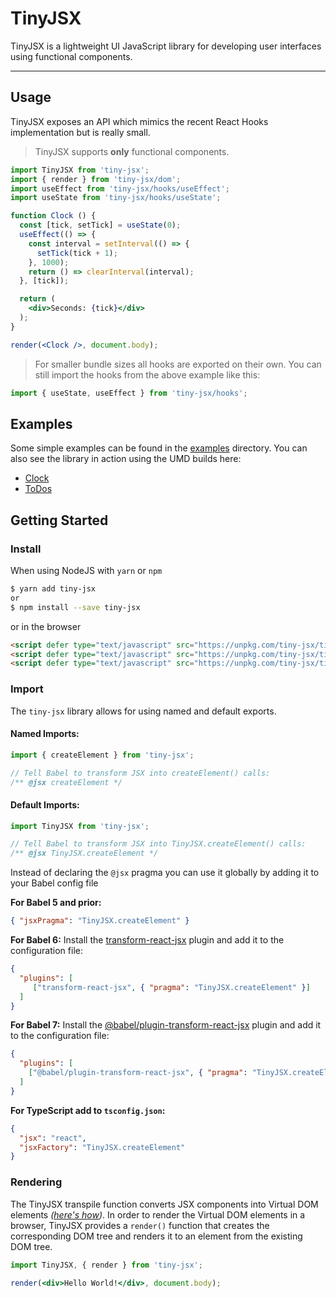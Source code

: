 # TinyJSX

TinyJSX is a lightweight UI JavaScript library for developing user interfaces using functional components.

---

## Usage
TinyJSX exposes an API which mimics the recent React Hooks implementation but is really small.

> TinyJSX supports **only** functional components.
 
```jsx
import TinyJSX from 'tiny-jsx';
import { render } from 'tiny-jsx/dom';
import useEffect from 'tiny-jsx/hooks/useEffect';
import useState from 'tiny-jsx/hooks/useState';

function Clock () {
  const [tick, setTick] = useState(0);
  useEffect(() => {
    const interval = setInterval(() => {
      setTick(tick + 1);
    }, 1000);
    return () => clearInterval(interval);
  }, [tick]);

  return (
    <div>Seconds: {tick}</div>
  );
}

render(<Clock />, document.body);
```

> For smaller bundle sizes all hooks are exported on their own. You can still import the hooks from the above example
like this:
```jsx
import { useState, useEffect } from 'tiny-jsx/hooks';
```

## Examples
Some simple examples can be found in the [examples](./examples) directory. You can also see the library in action
using the UMD builds here:

* [Clock](./examples/clock-umd/index.html)
* [ToDos](./examples/todos-umd/index.html)

## Getting Started

### Install

When using NodeJS with `yarn` or `npm`
```bash
$ yarn add tiny-jsx
or
$ npm install --save tiny-jsx
```
or in the browser
```html
<script defer type="text/javascript" src="https://unpkg.com/tiny-jsx/tiny-jsx.min.js" />
<script defer type="text/javascript" src="https://unpkg.com/tiny-jsx/tiny-jsx-hooks.min.js" />
<script defer type="text/javascript" src="https://unpkg.com/tiny-jsx/tiny-jsx-dom.min.js" />

```

### Import

The `tiny-jsx` library allows for using named and default exports.

#### Named Imports:

```js
import { createElement } from 'tiny-jsx';

// Tell Babel to transform JSX into createElement() calls:
/** @jsx createElement */
```

#### Default Imports:

```js
import TinyJSX from 'tiny-jsx';

// Tell Babel to transform JSX into TinyJSX.createElement() calls:
/** @jsx TinyJSX.createElement */
```

Instead of declaring the `@jsx` pragma you can use it globally by adding it to your Babel config file

**For Babel 5 and prior:**
```json
{ "jsxPragma": "TinyJSX.createElement" }
```

**For Babel 6:**
Install the [transform-react-jsx](https://babeljs.io/docs/en/6.26.3/babel-plugin-transform-react-jsx) plugin and add it to the configuration file:

```json
{
  "plugins": [
     ["transform-react-jsx", { "pragma": "TinyJSX.createElement" }]
  ]
}
```

**For Babel 7:**
Install the [@babel/plugin-transform-react-jsx](https://babeljs.io/docs/en/next/babel-plugin-transform-react-jsx) 
plugin and add it to the configuration file:

```json
{
  "plugins": [
    ["@babel/plugin-transform-react-jsx", { "pragma": "TinyJSX.createElement", "pragmaFrag": "TinyJSX.Fragment" }]
  ]
}
```

**For TypeScript add to `tsconfig.json`:**

```json
{
  "jsx": "react",
  "jsxFactory": "TinyJSX.createElement"
}
```

### Rendering
The TinyJSX transpile function converts JSX components into Virtual DOM elements 
_([here's how](http://jasonformat.com/wtf-is-jsx))_. In order to render the Virtual DOM elements in a browser, TinyJSX
provides a `render()` function that creates the corresponding DOM tree and renders it to an element from the existing DOM tree.

```jsx
import TinyJSX, { render } from 'tiny-jsx';

render(<div>Hello World!</div>, document.body);
```
